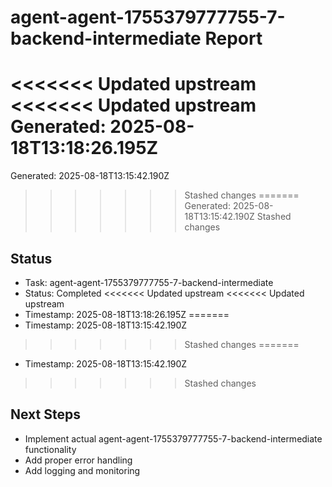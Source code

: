 # agent-agent-1755379777755-7-backend-intermediate Report

<<<<<<< Updated upstream
<<<<<<< Updated upstream
Generated: 2025-08-18T13:18:26.195Z
=======
Generated: 2025-08-18T13:15:42.190Z
>>>>>>> Stashed changes
=======
Generated: 2025-08-18T13:15:42.190Z
>>>>>>> Stashed changes

## Status
- Task: agent-agent-1755379777755-7-backend-intermediate
- Status: Completed
<<<<<<< Updated upstream
<<<<<<< Updated upstream
- Timestamp: 2025-08-18T13:18:26.195Z
=======
- Timestamp: 2025-08-18T13:15:42.190Z
>>>>>>> Stashed changes
=======
- Timestamp: 2025-08-18T13:15:42.190Z
>>>>>>> Stashed changes

## Next Steps
- Implement actual agent-agent-1755379777755-7-backend-intermediate functionality
- Add proper error handling
- Add logging and monitoring
